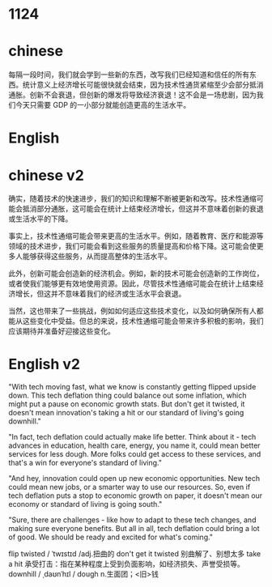 # 1124

# chinese
每隔一段时间，我们就会学到一些新的东西，改写我们已经知道和信任的所有东西。统计意义上经济增长可能很快就会结束，因为技术性通货紧缩至少会部分抵消通胀。创新不会衰退，但创新的爆发将导致经济衰退！这不会是一场悲剧，因为我们今天只需要 GDP 的一小部分就能创造更高的生活水平。

# English


# chinese v2

确实，随着技术的快速进步，我们的知识和理解不断被更新和改写。技术性通缩可能会抵消部分通胀，这可能会在统计上结束经济增长，但这并不意味着创新的衰退或生活水平的下降。

事实上，技术性通缩可能会带来更高的生活水平。例如，随着教育、医疗和能源等领域的技术进步，我们可能会看到这些服务的质量提高和价格下降。这可能会使更多人能够获得这些服务，从而提高整体的生活水平。

此外，创新可能会创造新的经济机会。例如，新的技术可能会创造新的工作岗位，或者使我们能够更有效地使用资源。因此，尽管技术性通缩可能会在统计上结束经济增长，但这并不意味着我们的经济或生活水平会衰退。

当然，这也带来了一些挑战，例如如何适应这些技术变化，以及如何确保所有人都能从这些变化中受益。但总的来说，技术性通缩可能会带来许多积极的影响，我们应该期待并准备好迎接这些变化。

# English v2

"With tech moving fast, what we know is constantly getting flipped upside down. This tech deflation thing could balance out some inflation, which might put a pause on economic growth stats. But don't get it twisted, it doesn't mean innovation's taking a hit or our standard of living's going downhill."

"In fact, tech deflation could actually make life better. Think about it - tech advances in education, health care, energy, you name it, could mean better services for less dough. More folks could get access to these services, and that's a win for everyone's standard of living."

"And hey, innovation could open up new economic opportunities. New tech could mean new jobs, or a smarter way to use our resources. So, even if tech deflation puts a stop to economic growth on paper, it doesn't mean our economy or standard of living is going south."

"Sure, there are challenges - like how to adapt to these tech changes, and making sure everyone benefits. But all in all, tech deflation could bring a lot of good. We should be ready and excited for what's coming."

flip
twisted / ˈtwɪstɪd /adj.扭曲的
don't get it twisted 别曲解了、别想太多
take a hit 承受打击：指在某种程度上受到负面影响，如经济损失、声誉受损等。
downhill / ˌdaʊnˈhɪl /
dough n.生面团；<旧>钱